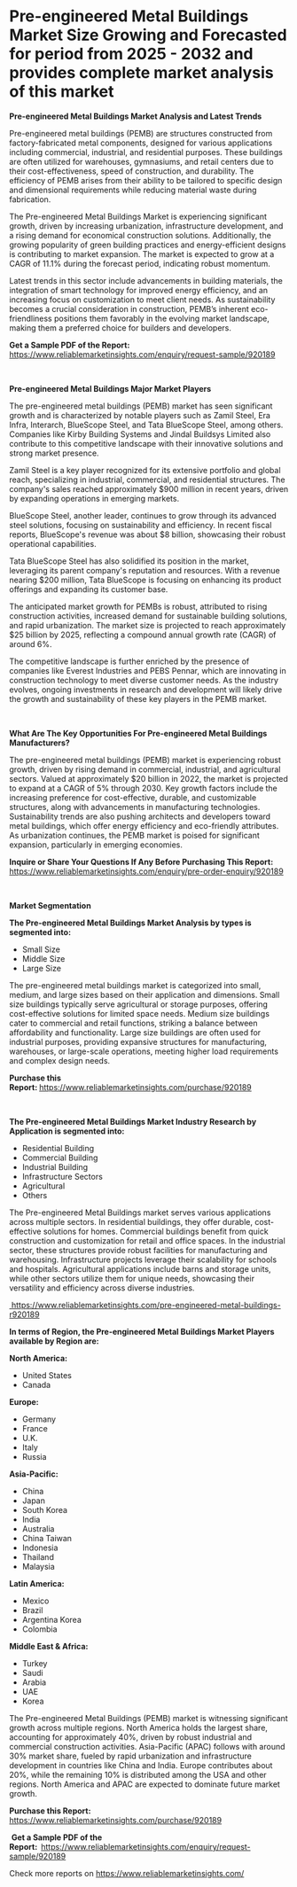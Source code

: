 <p><h1>Pre-engineered Metal Buildings Market Size Growing and Forecasted for period from 2025 - 2032 and provides complete market analysis of this market</h1></p><p><strong>Pre-engineered Metal Buildings Market Analysis and Latest Trends</strong></p>
<p><p>Pre-engineered metal buildings (PEMB) are structures constructed from factory-fabricated metal components, designed for various applications including commercial, industrial, and residential purposes. These buildings are often utilized for warehouses, gymnasiums, and retail centers due to their cost-effectiveness, speed of construction, and durability. The efficiency of PEMB arises from their ability to be tailored to specific design and dimensional requirements while reducing material waste during fabrication.</p><p>The Pre-engineered Metal Buildings Market is experiencing significant growth, driven by increasing urbanization, infrastructure development, and a rising demand for economical construction solutions. Additionally, the growing popularity of green building practices and energy-efficient designs is contributing to market expansion. The market is expected to grow at a CAGR of 11.1% during the forecast period, indicating robust momentum. </p><p>Latest trends in this sector include advancements in building materials, the integration of smart technology for improved energy efficiency, and an increasing focus on customization to meet client needs. As sustainability becomes a crucial consideration in construction, PEMB’s inherent eco-friendliness positions them favorably in the evolving market landscape, making them a preferred choice for builders and developers.</p></p>
<p><strong>Get a Sample PDF of the Report:&nbsp;</strong> <a href="https://www.reliablemarketinsights.com/enquiry/request-sample/920189?utm_campaign=2287&utm_medium=2&utm_source=Github&utm_content=ia&utm_term=09022025&utm_id=pre-engineered-metal-buildings">https://www.reliablemarketinsights.com/enquiry/request-sample/920189</a></p>
<p>&nbsp;</p>
<p><strong>Pre-engineered Metal Buildings Major Market Players</strong></p>
<p><p>The pre-engineered metal buildings (PEMB) market has seen significant growth and is characterized by notable players such as Zamil Steel, Era Infra, Interarch, BlueScope Steel, and Tata BlueScope Steel, among others. Companies like Kirby Building Systems and Jindal Buildsys Limited also contribute to this competitive landscape with their innovative solutions and strong market presence.</p><p>Zamil Steel is a key player recognized for its extensive portfolio and global reach, specializing in industrial, commercial, and residential structures. The company's sales reached approximately $900 million in recent years, driven by expanding operations in emerging markets.</p><p>BlueScope Steel, another leader, continues to grow through its advanced steel solutions, focusing on sustainability and efficiency. In recent fiscal reports, BlueScope's revenue was about $8 billion, showcasing their robust operational capabilities.</p><p>Tata BlueScope Steel has also solidified its position in the market, leveraging its parent company's reputation and resources. With a revenue nearing $200 million, Tata BlueScope is focusing on enhancing its product offerings and expanding its customer base.</p><p>The anticipated market growth for PEMBs is robust, attributed to rising construction activities, increased demand for sustainable building solutions, and rapid urbanization. The market size is projected to reach approximately $25 billion by 2025, reflecting a compound annual growth rate (CAGR) of around 6%.</p><p>The competitive landscape is further enriched by the presence of companies like Everest Industries and PEBS Pennar, which are innovating in construction technology to meet diverse customer needs. As the industry evolves, ongoing investments in research and development will likely drive the growth and sustainability of these key players in the PEMB market.</p></p>
<p>&nbsp;</p>
<p><strong>What Are The Key Opportunities For Pre-engineered Metal Buildings Manufacturers?</strong></p>
<p><p>The pre-engineered metal buildings (PEMB) market is experiencing robust growth, driven by rising demand in commercial, industrial, and agricultural sectors. Valued at approximately $20 billion in 2022, the market is projected to expand at a CAGR of 5% through 2030. Key growth factors include the increasing preference for cost-effective, durable, and customizable structures, along with advancements in manufacturing technologies. Sustainability trends are also pushing architects and developers toward metal buildings, which offer energy efficiency and eco-friendly attributes. As urbanization continues, the PEMB market is poised for significant expansion, particularly in emerging economies.</p></p>
<p><strong>Inquire or Share Your Questions If Any Before Purchasing This Report:</strong> <a href="https://www.reliablemarketinsights.com/enquiry/pre-order-enquiry/920189?utm_campaign=2287&utm_medium=2&utm_source=Github&utm_content=ia&utm_term=09022025&utm_id=pre-engineered-metal-buildings">https://www.reliablemarketinsights.com/enquiry/pre-order-enquiry/920189</a></p>
<p>&nbsp;</p>
<p><strong>Market Segmentation</strong></p>
<p><strong>The Pre-engineered Metal Buildings Market Analysis by types is segmented into:</strong></p>
<p><ul><li>Small Size</li><li>Middle Size</li><li>Large Size</li></ul></p>
<p><p>The pre-engineered metal buildings market is categorized into small, medium, and large sizes based on their application and dimensions. Small size buildings typically serve agricultural or storage purposes, offering cost-effective solutions for limited space needs. Medium size buildings cater to commercial and retail functions, striking a balance between affordability and functionality. Large size buildings are often used for industrial purposes, providing expansive structures for manufacturing, warehouses, or large-scale operations, meeting higher load requirements and complex design needs.</p></p>
<p><strong>Purchase this Report:&nbsp;</strong><a href="https://www.reliablemarketinsights.com/purchase/920189?utm_campaign=2287&utm_medium=2&utm_source=Github&utm_content=ia&utm_term=09022025&utm_id=pre-engineered-metal-buildings">https://www.reliablemarketinsights.com/purchase/920189</a></p>
<p>&nbsp;</p>
<p><strong>The Pre-engineered Metal Buildings Market Industry Research by Application is segmented into:</strong></p>
<p><ul><li>Residential Building</li><li>Commercial Building</li><li>Industrial Building</li><li>Infrastructure Sectors</li><li>Agricultural</li><li>Others</li></ul></p>
<p><p>The Pre-engineered Metal Buildings market serves various applications across multiple sectors. In residential buildings, they offer durable, cost-effective solutions for homes. Commercial buildings benefit from quick construction and customization for retail and office spaces. In the industrial sector, these structures provide robust facilities for manufacturing and warehousing. Infrastructure projects leverage their scalability for schools and hospitals. Agricultural applications include barns and storage units, while other sectors utilize them for unique needs, showcasing their versatility and efficiency across diverse industries.</p></p>
<p><a href="https://www.reliablemarketinsights.com/pre-engineered-metal-buildings-r920189?utm_campaign=2287&utm_medium=2&utm_source=Github&utm_content=ia&utm_term=09022025&utm_id=pre-engineered-metal-buildings">&nbsp;https://www.reliablemarketinsights.com/pre-engineered-metal-buildings-r920189</a></p>
<p><strong>In terms of Region, the Pre-engineered Metal Buildings Market Players available by Region are:</strong></p>
<p>
    <p> <strong> North America: </strong>
        <ul>
            <li>United States</li>
            <li>Canada</li>
        </ul>
        </p> 
    <p> <strong> Europe: </strong>
        <ul>
            <li>Germany</li>
            <li>France</li>
            <li>U.K.</li>
            <li>Italy</li>
            <li>Russia</li>
        </ul>
        </p> 
    <p> <strong> Asia-Pacific: </strong>
        <ul>
            <li>China</li>
            <li>Japan</li>
            <li>South Korea</li>
            <li>India</li>
            <li>Australia</li>
            <li>China Taiwan</li>
            <li>Indonesia</li>
            <li>Thailand</li>
            <li>Malaysia</li>
        </ul>
        </p> 
    <p> <strong> Latin America: </strong>
        <ul>
            <li>Mexico</li>
            <li>Brazil</li>
            <li>Argentina Korea</li>
            <li>Colombia</li>
        </ul>
        </p> 
    <p> <strong> Middle East & Africa: </strong>
        <ul>
            <li>Turkey</li>
            <li>Saudi</li>
            <li>Arabia</li>
            <li>UAE</li>
            <li>Korea</li>
        </ul>
    </p>
    </p>
<p><p>The Pre-engineered Metal Buildings (PEMB) market is witnessing significant growth across multiple regions. North America holds the largest share, accounting for approximately 40%, driven by robust industrial and commercial construction activities. Asia-Pacific (APAC) follows with around 30% market share, fueled by rapid urbanization and infrastructure development in countries like China and India. Europe contributes about 20%, while the remaining 10% is distributed among the USA and other regions. North America and APAC are expected to dominate future market growth.</p></p>
<p><strong>Purchase this Report: </strong><a href="https://www.reliablemarketinsights.com/purchase/920189?utm_campaign=2287&utm_medium=2&utm_source=Github&utm_content=ia&utm_term=09022025&utm_id=pre-engineered-metal-buildings">https://www.reliablemarketinsights.com/purchase/920189</a></p>
<p>&nbsp;<strong>Get a Sample PDF of the Report:&nbsp;&nbsp;</strong><a href="https://www.reliablemarketinsights.com/enquiry/request-sample/920189?utm_campaign=2287&utm_medium=2&utm_source=Github&utm_content=ia&utm_term=09022025&utm_id=pre-engineered-metal-buildings">https://www.reliablemarketinsights.com/enquiry/request-sample/920189</a></p>
<p><strong></strong></p>
<p>Check more reports on <a href="https://www.reliablemarketinsights.com/?utm_campaign=2287&utm_medium=2&utm_source=Github&utm_content=ia&utm_term=09022025&utm_id=pre-engineered-metal-buildings">https://www.reliablemarketinsights.com/</a></p>